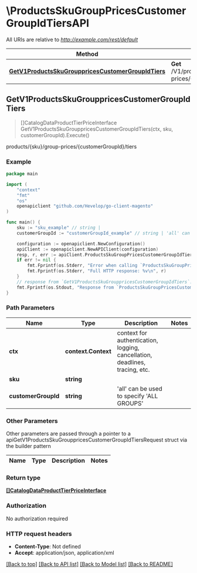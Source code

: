 # \ProductsSkuGroupPricesCustomerGroupIdTiersAPI

All URIs are relative to *http://example.com/rest/default*

Method | HTTP request | Description
------------- | ------------- | -------------
[**GetV1ProductsSkuGrouppricesCustomerGroupIdTiers**](ProductsSkuGroupPricesCustomerGroupIdTiersAPI.md#GetV1ProductsSkuGrouppricesCustomerGroupIdTiers) | **Get** /V1/products/{sku}/group-prices/{customerGroupId}/tiers | products/{sku}/group-prices/{customerGroupId}/tiers



## GetV1ProductsSkuGrouppricesCustomerGroupIdTiers

> []CatalogDataProductTierPriceInterface GetV1ProductsSkuGrouppricesCustomerGroupIdTiers(ctx, sku, customerGroupId).Execute()

products/{sku}/group-prices/{customerGroupId}/tiers



### Example

```go
package main

import (
	"context"
	"fmt"
	"os"
	openapiclient "github.com/Hevelop/go-client-magento"
)

func main() {
	sku := "sku_example" // string | 
	customerGroupId := "customerGroupId_example" // string | 'all' can be used to specify 'ALL GROUPS'

	configuration := openapiclient.NewConfiguration()
	apiClient := openapiclient.NewAPIClient(configuration)
	resp, r, err := apiClient.ProductsSkuGroupPricesCustomerGroupIdTiersAPI.GetV1ProductsSkuGrouppricesCustomerGroupIdTiers(context.Background(), sku, customerGroupId).Execute()
	if err != nil {
		fmt.Fprintf(os.Stderr, "Error when calling `ProductsSkuGroupPricesCustomerGroupIdTiersAPI.GetV1ProductsSkuGrouppricesCustomerGroupIdTiers``: %v\n", err)
		fmt.Fprintf(os.Stderr, "Full HTTP response: %v\n", r)
	}
	// response from `GetV1ProductsSkuGrouppricesCustomerGroupIdTiers`: []CatalogDataProductTierPriceInterface
	fmt.Fprintf(os.Stdout, "Response from `ProductsSkuGroupPricesCustomerGroupIdTiersAPI.GetV1ProductsSkuGrouppricesCustomerGroupIdTiers`: %v\n", resp)
}
```

### Path Parameters


Name | Type | Description  | Notes
------------- | ------------- | ------------- | -------------
**ctx** | **context.Context** | context for authentication, logging, cancellation, deadlines, tracing, etc.
**sku** | **string** |  | 
**customerGroupId** | **string** | &#39;all&#39; can be used to specify &#39;ALL GROUPS&#39; | 

### Other Parameters

Other parameters are passed through a pointer to a apiGetV1ProductsSkuGrouppricesCustomerGroupIdTiersRequest struct via the builder pattern


Name | Type | Description  | Notes
------------- | ------------- | ------------- | -------------



### Return type

[**[]CatalogDataProductTierPriceInterface**](CatalogDataProductTierPriceInterface.md)

### Authorization

No authorization required

### HTTP request headers

- **Content-Type**: Not defined
- **Accept**: application/json, application/xml

[[Back to top]](#) [[Back to API list]](../README.md#documentation-for-api-endpoints)
[[Back to Model list]](../README.md#documentation-for-models)
[[Back to README]](../README.md)

